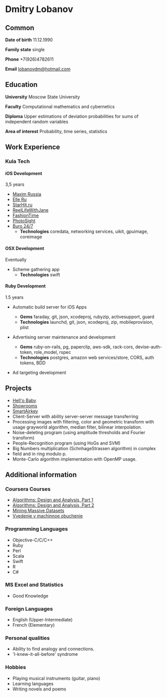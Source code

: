 # Dmitry Lobanov

## Common  
**Date of birth**
11.12.1990

**Family state**
single

**Phone**
+7(926)4782611

**Email**
lobanovdm@hotmail.com

## Education
**University**
Moscow State University

**Faculty**
Computational mathematics and cybernetics

**Diploma**
Upper estimations of deviation probabilities for sums of independent random variables

**Area of interest**
Probability, time series, statistics

## Work Experience

### Kula Tech

#### iOS Development
3,5 years

* [Maxim Russia](https://itunes.apple.com/ru/app/maxim-russia-samyj-citaemyj/id629947544?mt=8&uo=4)
* [Elle Ru](https://itunes.apple.com/ru/app/elle.ru-sajt-no1-o-mode-krasote/id811246690?mt=8&uo=4)
* [StarHit.ru](https://itunes.apple.com/ru/app/starhit.ru-novosti-sou-biznesa/id720675363?mt=8&uo=4)
* [ReelLifeWithJane](https://itunes.apple.com/ru/app/reel-life-with-jane/id778476772?mt=8&uo=4)
* [FashionTime](https://itunes.apple.com/ru/app/fashion-time-novosti-mody/id807451382?mt=8&uo=4)
* [PhotoSight](https://itunes.apple.com/ru/app/fotosajt/id763559204?mt=8&uo=4)
* [Buro 24/7](https://itunes.apple.com/ru/app/buro-24-7/id926285326?mt=8&uo=4)
	* **Technologies** coredata, networking services, uikit, gpuimage, coreimage

#### OSX Development
Eventually

* Scheme gathering app
	* **Technologies** swift

#### Ruby Development
1.5 years

* Automatic build server for iOS Apps
	* **Gems** faraday, git, json, xcodeproj, rubyzip, activesupport, guard
	* **Technologies** launchd, git, json, xcodeproj, zip, mobileprovision, plist

* Advertising server maintenance and development
	* **Gems** ruby-on-rails, pg, paperclip, aws-sdk, rack-cors, devise-auth-token, role_model, rspec
	* **Technologies** postgres, amazon web services/store, CORS, auth tokens, BDD
* Ad targeting development

## Projects
* [Hell\'o Baby](https://itunes.apple.com/app/hello-baby-interactive-baby/id898977963?l=ru&ls=1&mt=8)
* [Showrooms](https://itunes.apple.com/us/app/showrooms-servis-udobnogo/id659578469?l=ru&ls=1&mt=8)
* [SmartAirkey](pages/apps/smartairkey.html)
* Client-Server with ability server-server message transferring
* Processing images with filtering, color and geometric transform with usage grayworld algorithm, median filter, bilinear interpolation.
* Noise-deleting program (using amplitude thresholds and Fourier transform)
* People-Recognition program (using HoGs and SVM)
* Big Numbers multiplication (SchnhageStrassen algorithm) in complex
* field and in ring modulo p.
* Monte-Carlo algorithm implementation with OpenMP usage.

## Additional information

### Coursera Courses
* [Algorithms\: Design and Analysis\, Part 1](https://drive.google.com/file/d/0B3YcTFqe25wgSng4NG5VRUFRclU/view?usp=sharing)
* [Algorithms\: Design and Analysis\, Part 2](https://drive.google.com/file/d/0B3YcTFqe25wgX21ScnhnZHB0eGM/view?usp=sharing)
* [Mining Massive Datasets](https://drive.google.com/file/d/0B3YcTFqe25wgV0xPRnRUU2tnQ1U/view?usp=sharing)
* [Vvedenie v machinnoe obuchenie](https://www.coursera.org/account/accomplishments/verify/KFKRUVJM4WFV)

### Programming Languages
* Objective-C/C/C++
* Ruby
* Perl
* Scala 
* Swift
* R
* C#

### MS Excel and Statistics
* Good Knowledge

### Foreign Languages
* English (Upper-Intermediate)
* French (Elementary)

### Personal qualities
* Ability to find analogy and connections.
* \'I-knew-it-all-before\' syndrome

### Hobbies
* Playing musical instruments (guitar, piano)
* Learning languages
* Writing novels and poems
